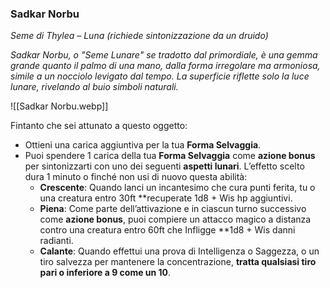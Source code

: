 ### **Sadkar Norbu**
_Seme di Thylea – Luna_ _(richiede sintonizzazione da un druido)_

_Sadkar Norbu, o "Seme Lunare" se tradotto dal primordiale, è una gemma grande quanto il palmo di una mano, dalla forma irregolare ma armoniosa, simile a un nocciolo levigato dal tempo. La superficie riflette solo la luce lunare, rivelando al buio simboli naturali._

![[Sadkar Norbu.webp]]

Fintanto che sei attunato a questo oggetto:
- Ottieni una carica aggiuntiva per la tua **Forma Selvaggia**.
- Puoi spendere 1 carica della tua **Forma Selvaggia** come **azione bonus** per sintonizzarti con uno dei seguenti **aspetti lunari**. L’effetto scelto dura 1 minuto o finché non usi di nuovo questa abilità:
	- **Crescente**: Quando lanci un incantesimo che cura punti ferita, tu o una creatura entro 30ft **recuperate 1d8 + Wis hp aggiuntivi.
	- **Piena**: Come parte dell’attivazione e in ciascun turno successivo come **azione bonus**, puoi compiere un attacco magico a distanza contro una creatura entro 60ft che Infligge **1d8 + Wis danni radianti.
	- **Calante**: Quando effettui una prova di Intelligenza o Saggezza, o un tiro salvezza per mantenere la concentrazione, **tratta qualsiasi tiro pari o inferiore a 9 come un 10**.

